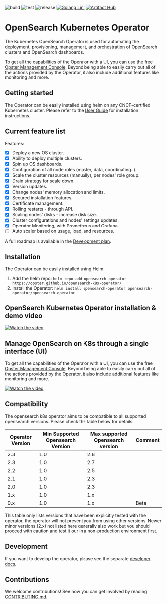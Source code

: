 ![build](https://github.com/opster/opensearch-k8s-operator/actions/workflows/docker-build.yaml/badge.svg) ![test](https://github.com/opster/opensearch-k8s-operator/actions/workflows/testing.yaml/badge.svg) ![release](https://img.shields.io/github/v/release/opster/opensearch-k8s-operator) [![Golang Lint](https://github.com/Opster/opensearch-k8s-operator/actions/workflows/linting.yaml/badge.svg)](https://github.com/Opster/opensearch-k8s-operator/actions/workflows/linting.yaml) [![Artifact Hub](https://img.shields.io/endpoint?url=https://artifacthub.io/badge/repository/opensearch-operator)](https://artifacthub.io/packages/search?repo=opensearch-operator)

# OpenSearch Kubernetes Operator

The Kubernetes OpenSearch Operator is used for automating the deployment, provisioning, management, and orchestration of OpenSearch clusters and OpenSearch dashboards.

To get all the capabilities of the Operator with a UI, you can use the free [Opster Management Console](https://opster.com/opensearch-opster-management-console/). Beyond being able to easily carry out all of the actions provided by the Operator, it also include additional features like monitoring and more.

## Getting started

The Operator can be easily installed using helm on any CNCF-certified Kubernetes cluster. Please refer to the [User Guide](./docs/userguide/main.md) for installation instructions.

## Current feature list

Features:

- [x] Deploy a new OS cluster.
- [x] Ability to deploy multiple clusters.
- [x] Spin up OS dashboards.
- [x] Configuration of all node roles (master, data, coordinating..).
- [x] Scale the cluster resources (manually), per nodes' role group.
- [x] Drain strategy for scale down.
- [x] Version updates.
- [x] Change nodes' memory allocation and limits.
- [x] Secured installation features.
- [x] Certificate management.
- [x] Rolling restarts - through API.
- [x] Scaling nodes' disks - increase disk size.
- [x] Cluster configurations and nodes' settings updates.
- [x] Operator Monitoring, with Prometheus and Grafana.
- [ ] Auto scaler based on usage, load, and resources.

A full roadmap is available in the [Development plan](./docs/designs/dev-plan.md).

## Installation

The Operator can be easily installed using Helm:

1. Add the helm repo: `helm repo add opensearch-operator https://opster.github.io/opensearch-k8s-operator/`
2. Install the Operator: `helm install opensearch-operator opensearch-operator/opensearch-operator`

## OpenSearch Kubernetes Operator installation & demo video

[![Watch the video](https://opster.com/wp-content/uploads/2022/05/Operator-Installation-Tutorial.png)](https://player.vimeo.com/video/708641527)

## Manage OpenSearch on K8s through a single interface (UI)

To get all the capabilities of the Operator with a UI, you can use the free [Opster Management Console](https://opster.com/opensearch-opster-management-console/). Beyond being able to easily carry out all of the actions provided by the Operator, it also include additional features like monitoring and more.

[![Watch the video](https://opster.com/wp-content/uploads/2023/04/Screen-cap-for-omc-video.png)](https://player.vimeo.com/video/767761262)

## Compatibility

The opensearch k8s operator aims to be compatible to all supported opensearch versions. Please check the table below for details:

| Operator Version | Min Supported Opensearch Version | Max supported Opensearch version | Comment |
|------------------|----------------------------------|----------------------------------|---------|
| 2.3              | 1.0                              | 2.8                              |         |
| 2.3              | 1.0                              | 2.7                              |         |
| 2.2              | 1.0                              | 2.5                              |         |
| 2.1              | 1.0                              | 2.3                              |         |
| 2.0              | 1.0                              | 2.3                              |         |
| 1.x              | 1.0                              | 1.x                              |         |
| 0.x              | 1.0                              | 1.x                              | Beta    |

This table only lists versions that have been explicitly tested with the operator, the operator will not prevent you from using other versions. Newer minor versions (2.x) not listed here generally also work but you should proceed with caution and test it our in a non-production environment first.

## Development

If you want to develop the operator, please see the separate [developer docs](./docs/developing.md).

## Contributions

We welcome contributions! See how you can get involved by reading [CONTRIBUTING.md](./CONTRIBUTING.md).
